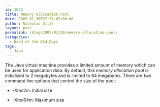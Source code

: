 ```yaml
---
id: 1032
title: Memory Allocation Pool
date: 2005-01-30T07:51:05+00:00
author: Nicholas Dille
layout: post
permalink: /blog/2005/01/30/memory-allocation-pool/
categories:
  - Nerd of the Old Days
tags:
  - Java
---
```

The Java virtual machine provides a limited amount of memory which can be used for application data. By default, this _memory allocation pool_ is initialized to 2 megabytes and is limited to 64 megabytes. There are two command line options that control the size of the pool:<!--more-->

* -Xms2m: Initial size

* -Xmx64m: Maximum size